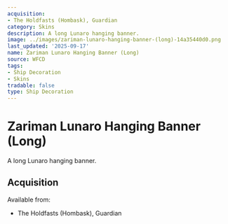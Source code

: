 ```yaml
---
acquisition:
- The Holdfasts (Hombask), Guardian
category: Skins
description: A long Lunaro hanging banner.
image: ../images/zariman-lunaro-hanging-banner-(long)-14a35440d0.png
last_updated: '2025-09-17'
name: Zariman Lunaro Hanging Banner (Long)
source: WFCD
tags:
- Ship Decoration
- Skins
tradable: false
type: Ship Decoration
---
```


# Zariman Lunaro Hanging Banner (Long)

A long Lunaro hanging banner.

## Acquisition

Available from:
- The Holdfasts (Hombask), Guardian

